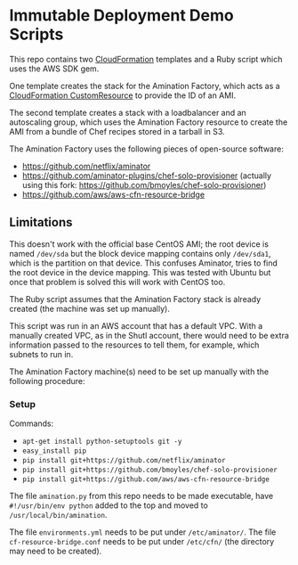 Immutable Deployment Demo Scripts
=================================

This repo contains two [CloudFormation](http://aws.amazon.com/documentation/cloudformation/) templates and a Ruby script which uses the AWS SDK gem.

One template creates the stack for the Amination Factory, which acts as a [CloudFormation CustomResource](http://docs.aws.amazon.com/AWSCloudFormation/latest/UserGuide/crpg-walkthrough.html) to provide the ID of an AMI.

The second template creates a stack with a loadbalancer and an autoscaling group, which uses the Amination Factory resource to create the AMI from a bundle of Chef recipes stored in a tarball in S3.

The Amination Factory uses the following pieces of open-source software:

 - https://github.com/netflix/aminator
 - https://github.com/aminator-plugins/chef-solo-provisioner (actually using this fork: https://github.com/bmoyles/chef-solo-provisioner)
 - https://github.com/aws/aws-cfn-resource-bridge

Limitations
-----------

This doesn't work with the official base CentOS AMI; the root device is named `/dev/sda` but the block device mapping contains only `/dev/sda1`, which is the partition on that device. This confuses Aminator, tries to find the root device in the device mapping. This was tested with Ubuntu but once that problem is solved this will work with CentOS too.

The Ruby script assumes that the Amination Factory stack is already created (the machine was set up manually).

This script was run in an AWS account that has a default VPC. With a manually created VPC, as in the Shutl account, there would need to be extra information passed to the resources to tell them, for example, which subnets to run in.

The Amination Factory machine(s) need to be set up manually with the following procedure:

### Setup

Commands:

 - `apt-get install python-setuptools git -y`
 - `easy_install pip`
 - `pip install git+https://github.com/netflix/aminator`
 - `pip install git+https://github.com/bmoyles/chef-solo-provisioner`
 - `pip install git+https://github.com/aws/aws-cfn-resource-bridge`

The file `amination.py` from this repo needs to be made executable, have `#!/usr/bin/env python` added to the top and moved to `/usr/local/bin/amination`.

The file `environments.yml` needs to be put under `/etc/aminator/`.
The file `cf-resource-bridge.conf` needs to be put under `/etc/cfn/` (the directory may need to be created).
